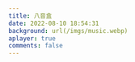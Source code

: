 ```yaml
---
title: 八音盒
date: 2022-08-10 18:54:31
background: url(/imgs/music.webp)
aplayer: true
comments: false
---
```


